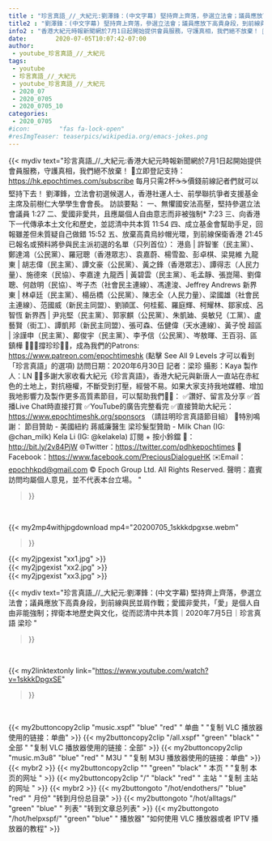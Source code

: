 ```yaml
---
title : "珍言真語_//_大紀元:劉澤鋒：(中文字幕) 堅持齊上齊落，參選立法會；議員應放下高貴身段，到前線與民並肩作戰；愛國非愛共，「愛」是個人自由非能強制；捍衛本地歷史與文化，從而認清中共本質｜2020年7月5日｜珍言真語 梁珍 "
title2 : "劉澤鋒：(中文字幕) 堅持齊上齊落，參選立法會；議員應放下高貴身段，到前線與民並肩作戰；愛國非愛共，「愛」是個人自由非能強制；捍衛本地歷史與文化，從而認清中共本質｜2020年7月5日｜珍言真語 梁珍 "
info2 : "香港大紀元時報新聞網於7月1日起開始提供會員服務，守護真相，我們絕不放棄！ 💎立即登記支持：https://hk.epochtimes.com/subscribe 每月只需2杯☕☕價錢前線記者們就可以堅持下去！  劉澤鋒，立法會初選候選人，香港社運人士、前學聯抗爭者支援基金主席及前樹仁大學學生會會長。  訪談要點： 一、無懼國安法高壓，堅持參選立法會議員 1:27 二、愛國非愛共，且應屬個人自由意志而非被強制* 7:23 三、向香港下一代傳承本土文化和歷史，並認清中共本質 11:54 四、成立基金會幫助手足，回報雖差但未質疑自己做錯 15:52 五、放棄高貴烏紗帽光環，到前線保衛香港 21:45  已報名或預料將參與民主派初選的名單（只列首位）：  港島 | 許智峯（民主黨）、鄭達鴻（公民黨）、羅冠聰（香港眾志）、袁嘉蔚、楊雪盈、彭卓棋、梁晃維  九龍東 | 胡志偉（民主黨）、譚文豪（公民黨）、黃之鋒（香港眾志）、譚得志（人民力量）、施德來（民協）、李嘉達  九龍西 | 黃碧雲（民主黨）、毛孟靜、張崑陽、劉偉聰、何啟明（民協）、岑子杰（社會民主連線）、馮達浚、Jeffrey Andrews  新界東 | 林卓廷（民主黨）、楊岳橋（公民黨）、陳志全（人民力量）、梁國雄（社會民主連線）、范國威（新民主同盟）、劉頴匡、何桂藍、羅庭輝、柯耀林、鄒家成、呂智恆  新界西 | 尹兆堅（民主黨）、郭家麒（公民黨）、朱凱廸、吳敏兒（工黨）、盧藝賢（街工）、譚凱邦（新民主同盟）、張可森、伍健偉（天水連線）、黃子悅  超區 | 涂謹申（民主黨）、鄺俊宇（民主黨）、李予信（公民黨）、岑敖暉、王百羽、區鎮樺  🙋🏼‍♂️撐珍珍💪🏻，成為我們的Patrons: https://www.patreon.com/epochtimeshk  (點擊  See All 9 Levels  才可以看到「珍言真語」的選項)  訪問日期：2020年6月30日 記者：梁珍 攝影：Kaya 製作人：LN  🙏🏻多謝大家收看大紀元《珍言真語》，香港大紀元與新唐人一直站在赤紅色的土地上，對抗極權，不斷受到打壓，經營不易。如果大家支持我地媒體、增加我地影響力及製作更多高質素節目，可以幫助我們💪🏻： ✅讚好、留言及分享 ✅首播Live Chat時直接打賞 ✅YouTube的廣告完整看完 ✅直接贊助大紀元：https://www.epochtimeshk.org/sponsors （請註明珍言真語節目組）  💐特別鳴謝： 節目贊助 - 美國紐約 蔣威廉醫生 梁珍髮型贊助 - Milk Chan (IG: @chan_milk)   Kela Li (IG: @kelakela)  訂閱 + 按小鈴鐺 🔔：http://bit.ly/2v84PjW 🌐Twitter：https://twitter.com/pdhkepochtimes 👥Facebook：https://www.facebook.com/PreciousDialogueHK ✉️Email：epochhkpd@gmail.com  © Epoch Group Ltd. All Rights Reserved.  聲明：嘉賓訪問均屬個人意見，並不代表本台立場。 "
date:        2020-07-05T10:07:42-07:00
author:
 - youtube_珍言真語_//_大紀元
tags:
 - youtube
 - 珍言真語_//_大紀元
 - youtube_珍言真語_//_大紀元
 - 2020_07
 - 2020_0705
 - 2020_0705_10
categories:
 - 2020_0705
#icon:        "fas fa-lock-open"
#resImgTeaser: teaserpics/wikipedia.org/emacs-jokes.png
---
```


{{< mydiv text="珍言真語_//_大紀元:香港大紀元時報新聞網於7月1日起開始提供會員服務，守護真相，我們絕不放棄！ 💎立即登記支持：https://hk.epochtimes.com/subscribe 每月只需2杯☕☕價錢前線記者們就可以堅持下去！  劉澤鋒，立法會初選候選人，香港社運人士、前學聯抗爭者支援基金主席及前樹仁大學學生會會長。  訪談要點： 一、無懼國安法高壓，堅持參選立法會議員 1:27 二、愛國非愛共，且應屬個人自由意志而非被強制* 7:23 三、向香港下一代傳承本土文化和歷史，並認清中共本質 11:54 四、成立基金會幫助手足，回報雖差但未質疑自己做錯 15:52 五、放棄高貴烏紗帽光環，到前線保衛香港 21:45  已報名或預料將參與民主派初選的名單（只列首位）：  港島 | 許智峯（民主黨）、鄭達鴻（公民黨）、羅冠聰（香港眾志）、袁嘉蔚、楊雪盈、彭卓棋、梁晃維  九龍東 | 胡志偉（民主黨）、譚文豪（公民黨）、黃之鋒（香港眾志）、譚得志（人民力量）、施德來（民協）、李嘉達  九龍西 | 黃碧雲（民主黨）、毛孟靜、張崑陽、劉偉聰、何啟明（民協）、岑子杰（社會民主連線）、馮達浚、Jeffrey Andrews  新界東 | 林卓廷（民主黨）、楊岳橋（公民黨）、陳志全（人民力量）、梁國雄（社會民主連線）、范國威（新民主同盟）、劉頴匡、何桂藍、羅庭輝、柯耀林、鄒家成、呂智恆  新界西 | 尹兆堅（民主黨）、郭家麒（公民黨）、朱凱廸、吳敏兒（工黨）、盧藝賢（街工）、譚凱邦（新民主同盟）、張可森、伍健偉（天水連線）、黃子悅  超區 | 涂謹申（民主黨）、鄺俊宇（民主黨）、李予信（公民黨）、岑敖暉、王百羽、區鎮樺  🙋🏼‍♂️撐珍珍💪🏻，成為我們的Patrons: https://www.patreon.com/epochtimeshk  (點擊  See All 9 Levels  才可以看到「珍言真語」的選項)  訪問日期：2020年6月30日 記者：梁珍 攝影：Kaya 製作人：LN  🙏🏻多謝大家收看大紀元《珍言真語》，香港大紀元與新唐人一直站在赤紅色的土地上，對抗極權，不斷受到打壓，經營不易。如果大家支持我地媒體、增加我地影響力及製作更多高質素節目，可以幫助我們💪🏻： ✅讚好、留言及分享 ✅首播Live Chat時直接打賞 ✅YouTube的廣告完整看完 ✅直接贊助大紀元：https://www.epochtimeshk.org/sponsors （請註明珍言真語節目組）  💐特別鳴謝： 節目贊助 - 美國紐約 蔣威廉醫生 梁珍髮型贊助 - Milk Chan (IG: @chan_milk)   Kela Li (IG: @kelakela)  訂閱 + 按小鈴鐺 🔔：http://bit.ly/2v84PjW 🌐Twitter：https://twitter.com/pdhkepochtimes 👥Facebook：https://www.facebook.com/PreciousDialogueHK ✉️Email：epochhkpd@gmail.com  © Epoch Group Ltd. All Rights Reserved.  聲明：嘉賓訪問均屬個人意見，並不代表本台立場。 "
>}}
<br>


{{< my2mp4withjpgdownload mp4="20200705_1skkkdpgxse.webm"
>}}

{{< my2jpgexist "xx1.jpg" >}}<br>
{{< my2jpgexist "xx2.jpg" >}}<br>
{{< my2jpgexist "xx3.jpg" >}}<br>



{{< mydiv text="珍言真語_//_大紀元:劉澤鋒：(中文字幕) 堅持齊上齊落，參選立法會；議員應放下高貴身段，到前線與民並肩作戰；愛國非愛共，「愛」是個人自由非能強制；捍衛本地歷史與文化，從而認清中共本質｜2020年7月5日｜珍言真語 梁珍 "
>}}
<br>

{{< my2linktextonly link="https://www.youtube.com/watch?v=1skkkDpgxSE"
>}}


<br>

{{< my2buttoncopy2clip "music.xspf"        "blue"   "red"    " 单曲 "  "复制 VLC 播放器使用的链接：单曲" >}} {{< my2buttoncopy2clip "/all.xspf"         "green"  "black"  " 全部 "  "复制 VLC 播放器使用的链接：全部" >}} {{< my2buttoncopy2clip "music.m3u8"        "blue"   "red"    " M3U  "    "复制 M3U 播放器使用的链接：单曲" >}} {{< mybr2 >}} {{< my2buttoncopy2clip ""                  "green"  "black"  " 本页 "    "复制 本页的网址 " >}} {{< my2buttoncopy2clip "/"                 "black"  "red"    " 主站 "    "复制 主站的网址 " >}} {{< mybr2 >}} {{< my2buttongoto      "/hot/endothers/"   "blue"   "red"    " 月份"   "转到月份总目录" >}} {{< my2buttongoto      "/hot/alltags/"     "green"  "blue"   " 列表"   "转到文章总列表" >}} {{< my2buttongoto      "/hot/helpxspf/"    "green"  "blue"   " 播放器" "如何使用 VLC 播放器或者 IPTV 播放器的教程" >}} 
